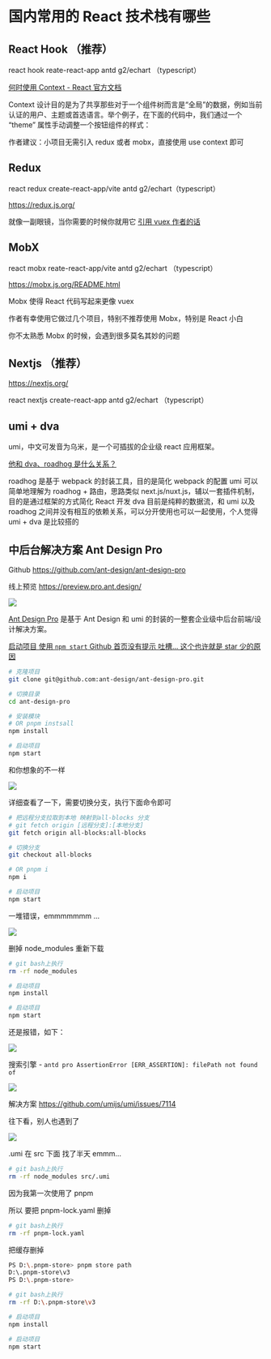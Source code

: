 # 国内常用的 React 技术栈有哪些

## React Hook （推荐）

react hook reate-react-app antd g2/echart （typescript）

[何时使用 Context - React 官方文档](https://zh-hans.reactjs.org/docs/context.html#when-to-use-context)

Context 设计目的是为了共享那些对于一个组件树而言是“全局”的数据，例如当前认证的用户、主题或首选语言。举个例子，在下面的代码中，我们通过一个 “theme” 属性手动调整一个按钮组件的样式：

作者建议：小项目无需引入 redux 或者 mobx，直接使用 use context 即可

## Redux

react redux create-react-app/vite antd g2/echart（typescript）

https://redux.js.org/

就像一副眼镜，当你需要的时候你就用它 [引用 vuex 作者的话](https://vuex.vuejs.org/zh/index.html#%E4%BB%80%E4%B9%88%E6%83%85%E5%86%B5%E4%B8%8B%E6%88%91%E5%BA%94%E8%AF%A5%E4%BD%BF%E7%94%A8-vuex%EF%BC%9F)

## MobX

react mobx reate-react-app/vite antd g2/echart （typescript）

https://mobx.js.org/README.html

Mobx 使得 React 代码写起来更像 vuex

作者有幸使用它做过几个项目，特别不推荐使用 Mobx，特别是 React 小白

你不太熟悉 Mobx 的时候，会遇到很多莫名其妙的问题

## Nextjs （推荐）

https://nextjs.org/

react nextjs create-react-app antd g2/echart （typescript）

## umi + dva

umi，中文可发音为乌米，是一个可插拔的企业级 react 应用框架。

[他和 dva、roadhog 是什么关系？](https://v2.umijs.org/zh/guide/#%E4%BB%96%E5%92%8C-dva%E3%80%81roadhog-%E6%98%AF%E4%BB%80%E4%B9%88%E5%85%B3%E7%B3%BB%EF%BC%9F)

roadhog 是基于 webpack 的封装工具，目的是简化 webpack 的配置
umi 可以简单地理解为 roadhog + 路由，思路类似 next.js/nuxt.js，辅以一套插件机制，目的是通过框架的方式简化 React 开发
dva 目前是纯粹的数据流，和 umi 以及 roadhog 之间并没有相互的依赖关系，可以分开使用也可以一起使用，个人觉得 umi + dva 是比较搭的

## 中后台解决方案 Ant Design Pro

Github https://github.com/ant-design/ant-design-pro

线上预览 https://preview.pro.ant.design/

<img src="../images/frontend/antd_online.png" style="max-width: 600px;"><br>

[Ant Design Pro](https://pro.ant.design/zh-CN/docs/getting-started) 是基于 Ant Design 和 umi 的封装的一整套企业级中后台前端/设计解决方案。

[启动项目 使用 `npm start` Github 首页没有提示 吐槽... 这个也许就是 star 少的原因](https://pro.ant.design/zh-CN/docs/development/#%E5%90%AF%E5%8A%A8%E9%A1%B9%E7%9B%AE)

```bash
# 克隆项目
git clone git@github.com:ant-design/ant-design-pro.git

# 切换目录
cd ant-design-pro

# 安装模块
# OR pnpm instsall
npm install

# 启动项目
npm start
```

和你想象的不一样

<img src="../images/frontend/antd_antdpro_master_page.png" style="max-width: 600px;"><br>

详细查看了一下，需要切换分支，执行下面命令即可

```bash
# 把远程分支拉取到本地 映射到all-blocks 分支
# git fetch origin [远程分支]:[本地分支]
git fetch origin all-blocks:all-blocks

# 切换分支
git checkout all-blocks

# OR pnpm i
npm i

# 启动项目
npm start
```

一堆错误，emmmmmmm ...

<img src="../images/frontend/antd_antdpro_error.png" style="max-width: 600px;"><br>

删掉 node_modules 重新下载

```bash
# git bash上执行
rm -rf node_modules

# 启动项目
npm install

# 启动项目
npm start
```

还是报错，如下：

<img src="../images/frontend/antd_antdpro_filePath_not_error.png" style="max-width: 600px;"><br>

搜索引擎 - `antd pro AssertionError [ERR_ASSERTION]: filePath not found of`

<img src="../images/frontend/antd_antdpro_search_error.png" style="max-width: 600px;"><br>

解决方案 https://github.com/umijs/umi/issues/7114

往下看，别人也遇到了

<img src="../images/frontend/antd_antdpro_master_delete_umi.png" style="max-width: 600px;"><br>

.umi 在 src 下面 找了半天 emmm...

```bash
# git bash上执行
rm -rf node_modules src/.umi
```

因为我第一次使用了 pnpm

所以 要把 pnpm-lock.yaml 删掉

```bash
# git bash上执行
rm -rf pnpm-lock.yaml
```

把缓存删掉

```bash
PS D:\.pnpm-store> pnpm store path
D:\.pnpm-store\v3
PS D:\.pnpm-store>
```

```bash
# git bash上执行
rm -rf D:\.pnpm-store\v3
```

```bash
# 启动项目
npm install

# 启动项目
npm start
```
